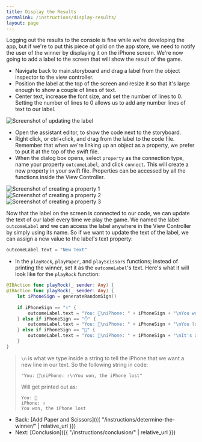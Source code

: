 ```yaml
---
title: Display the Results
permalink: /instructions/display-results/
layout: page
---
```


Logging out the results to the console is fine while we're developing the app, but if we're to put this piece of gold on the app store, we need to notify the user of the winner by displaying it on the iPhone screen. We're now going to add a label to the screen that will show the result of the game.

* Navigate back to main.storyboard and drag a label from the object inspector to the view controller.
* Position the label at the top of the screen and resize it so that it's large enough to show a couple of lines of text.
* Center text, increase the font size, and set the number of lines to 0. Setting the number of lines to 0 allows us to add any number lines of text to our label.

![Screenshot of updating the label](http://i.imgur.com/ZDCN5FU.png)

* Open the assistant editor, to show the code next to the storyboard.
* Right click, or ctrl+click, and drag from the label to the code file. Remember that when we're linking up an object as a property, we prefer to put it at the top of the swift file.
* When the dialog box opens, select `property` as the connection type, name your property `outcomeLabel`, and click `connect`. This will create a new property in your swift file. Properties can be accessed by all the functions inside the View Controller.

![Screenshot of creating a property 1](http://i.imgur.com/EyFDWO8.png)
![Screenshot of creating a property 2](http://i.imgur.com/zbZH6E8.png)
![Screenshot of creating a property 3](http://i.imgur.com/CIx2Tzm.png)

Now that the label on the screen is connected to our code, we can update the text of our label every time we play the game. We named the label `outcomeLabel` and we can access the label anywhere in the View Controller by simply using its name. So if we want to update the text of the label, we can assign a new value to the label's text property:

```swift
outcomeLabel.text = "New Text"
```

* In the `playRock`, `playPaper`, and `playScissors` functions; instead of printing the winner, set it as the `outcomeLabel`'s text. Here's what it will look like for the `playRock` function:

```swift
@IBAction func playRock(_ sender: Any) {
@IBAction func playRock(_ sender: Any) {
    let iPhoneSign = generateRandomSign()
    
    if iPhoneSign == "✌️" {
        outcomeLabel.text = "You: 👊\niPhone: " + iPhoneSign + "\nYou won, the iPhone lost"
    } else if iPhoneSign == "✋" {
        outcomeLabel.text = "You: 👊\niPhone: " + iPhoneSign + "\nYou lost, the iPhone won"
    } else if iPhoneSign == "👊" {
        outcomeLabel.text = "You: 👊\niPhone: " + iPhoneSign + "\nIt's a 👔"
    }
}
```

>`\n` is what we type inside a string to tell the iPhone that we want a new line in our text. So the following string in code:
>
>`"You: 👊\niPhone: ✌️\nYou won, the iPhone lost"`
>
>Will get printed out as:
>
>```
>You: 👊  
>iPhone: ✌️  
>You won, the iPhone lost
>```


* Back: [Add Paper and Scissors]({{ "/instructions/determine-the-winner/" | relative_url }})
* Next: [Conclusion]({{ "/instructions/conclusion/" | relative_url }})